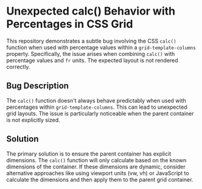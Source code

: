 # Unexpected calc() Behavior with Percentages in CSS Grid

This repository demonstrates a subtle bug involving the CSS `calc()` function when used with percentage values within a `grid-template-columns` property.  Specifically, the issue arises when combining `calc()` with percentage values and `fr` units.  The expected layout is not rendered correctly.

## Bug Description
The `calc()` function doesn't always behave predictably when used with percentages within `grid-template-columns`.  This can lead to unexpected grid layouts.  The issue is particularly noticeable when the parent container is not explicitly sized.

## Solution
The primary solution is to ensure the parent container has explicit dimensions. The `calc()` function will only calculate based on the known dimensions of the container. If these dimensions are dynamic, consider alternative approaches like using viewport units (vw, vh) or JavaScript to calculate the dimensions and then apply them to the parent grid container.